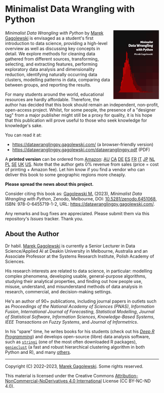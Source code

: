 # Minimalist Data Wrangling with Python

<img src="docs/_static/img/cover.png" align="right" height="225" />

*Minimalist Data Wrangling with Python* by [Marek Gagolewski][1]
is envisaged as a student's first
introduction to data science, providing a high-level overview as well as
discussing key concepts in detail. We explore methods for
cleaning data gathered from different sources, transforming, selecting, and
extracting features, performing exploratory data analysis and dimensionality
reduction, identifying naturally occurring data clusters, modelling patterns in
data, comparing data between groups, and reporting the results.

For many students around the world, educational resources are hardly
affordable. Therefore, the author has decided that this book should remain
an independent, non-profit, open-access project.
Whilst, for some people, the presence of a "designer tag" from a
major publisher might still be a proxy for quality, it is his hope
that this publication will prove useful to those who seek knowledge for
knowledge's sake.

You can read it at:

* <https://datawranglingpy.gagolewski.com/> (a browser-friendly version)
* <https://datawranglingpy.gagolewski.com/datawranglingpy.pdf> (PDF)

A **printed version** can be ordered from
[Amazon](https://www.amazon.com/dp/0645571911):
[AU](https://amazon.com.au/dp/0645571911)
[CA](https://amazon.ca/dp/0645571911)
[DE](https://amazon.de/dp/0645571911)
[ES](https://amazon.es/dp/0645571911)
[FR](https://amazon.fr/dp/0645571911)
[IT](https://amazon.it/dp/0645571911)
[JP](https://amazon.co.jp/dp/0645571911)
[NL](https://amazon.nl/dp/0645571911)
[PL](https://amazon.pl/dp/0645571911)
[SE](https://amazon.se/dp/0645571911)
[UK](https://amazon.co.uk/dp/0645571911)
[US](https://amazon.com/dp/0645571911).
Note that the author gets 0% revenue from sales
(price = cost of printing + Amazon fee).
Let him know if you find a vendor who can deliver this book to some geographic
regions more cheaply.



**Please spread the news about this project.**

Consider citing this book as:
[Gagolewski M.][1] (2023), *Minimalist Data Wrangling with Python*,
Zenodo, Melbourne,
DOI: [10.5281/zenodo.6451068](https://dx.doi.org/10.5281/zenodo.6451068),
ISBN: 978-0-6455719-1-2,
URL: <https://datawranglingpy.gagolewski.com/>.

Any remarks and bug fixes are appreciated. Please submit them via
this repository's *Issues* tracker. Thank you.



## About the Author

Dr habil. [Marek Gagolewski][1]
is currently a Senior Lecturer in Data Science/Applied AI
at Deakin University in Melbourne,
Australia and an Associate Professor at the Systems
Research Institute, Polish Academy of Sciences.

His research interests are related to data science, in particular: modelling
complex phenomena, developing usable, general-purpose algorithms, studying
their analytical properties, and finding out how people use, misuse,
understand, and misunderstand methods of data analysis in research, commercial,
and decision-making settings.

He's an author of 90+ publications, including journal papers
in outlets such as *Proceedings of the National Academy of Sciences (PNAS)*,
*Information Fusion*, *International Journal of Forecasting*,
*Statistical Modelling*, *Journal of Statistical Software*,
*Information Sciences*, *Knowledge-Based Systems*,
*IEEE Transactions on Fuzzy Systems*, and *Journal of Informetrics*.

In his "spare" time, he writes books for his students
(check out his [*Deep R Programming*](https://deepr.gagolewski.com/))
and develops open-source (libre) data analysis software, such as
[`stringi`](https://stringi.gagolewski.com) (one of the most often downloaded
R packages),
[`genieclust`](https://genieclust.gagolewski.com) (a fast and robust
hierarchical clustering algorithm in both Python and R),
and many [others](https://github.com/gagolews).


--------------------------------------------------------------------------------

Copyright (C) 2022–2023, [Marek Gagolewski][1]. Some rights reserved.

This material is licensed under the Creative Commons
[Attribution-NonCommercial-NoDerivatives 4.0 International][2] License
(CC BY-NC-ND 4.0).

[1]: https://www.gagolewski.com
[2]: https://creativecommons.org/licenses/by-nc-nd/4.0/
